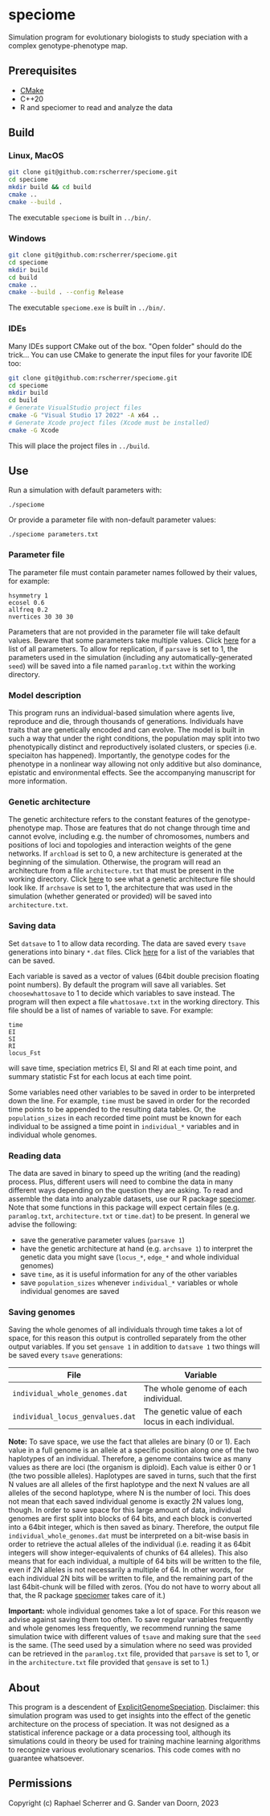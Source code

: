 # speciome

Simulation program for evolutionary biologists to study speciation with a complex genotype-phenotype map.

## Prerequisites

* [CMake](docs/CMAKE.md)
* C++20
* R and speciomer to read and analyze the data

## Build

### Linux, MacOS

```bash
git clone git@github.com:rscherrer/speciome.git
cd speciome
mkdir build && cd build
cmake ..
cmake --build .
```

The executable `speciome` is built in `../bin/`.

### Windows

```bash
git clone git@github.com:rscherrer/speciome.git
cd speciome
mkdir build
cd build
cmake ..
cmake --build . --config Release
```

The executable `speciome.exe` is built in `../bin/`.

### IDEs

Many IDEs support CMake out of the box. "Open folder" should do the trick...
You can use CMake to generate the input files for your favorite IDE too:

```bash
git clone git@github.com:rscherrer/speciome.git
cd speciome
mkdir build
cd build
# Generate VisualStudio project files
cmake -G "Visual Studio 17 2022" -A x64 ..
# Generate Xcode project files (Xcode must be installed)
cmake -G Xcode    
```

This will place the project files in `../build`.

## Use

Run a simulation with default parameters with:

```
./speciome 
```

Or provide a parameter file with non-default parameter values:

```
./speciome parameters.txt
```

### Parameter file

The parameter file must contain parameter names followed by their values, for example:

```
hsymmetry 1
ecosel 0.6
allfreq 0.2
nvertices 30 30 30
```

Parameters that are not provided in the parameter file will take default values. Beware that some parameters take multiple values. Click [here](docs/PARAMETERS.md) for a list of all parameters. To allow for replication, if `parsave` is set to 1, the parameters used in the simulation (including any automatically-generated `seed`) will be saved into a file named `paramlog.txt` within the working directory.

### Model description

This program runs an individual-based simulation where agents live, reproduce and die, through thousands of generations. Individuals have traits that are genetically encoded and can evolve. The model is built in such a way that under the right conditions, the population may split into two phenotypically distinct and reproductively isolated clusters, or species (i.e. speciaiton has happened). Importantly, the genotype codes for the phenotype in a nonlinear way allowing not only additive but also dominance, epistatic and environmental effects. See the accompanying manuscript for more information.

### Genetic architecture

The genetic architecture refers to the constant features of the genotype-phenotype map. Those are features that do not change through time and cannot evolve, including e.g. the number of chromosomes, numbers and positions of loci and topologies and interaction weights of the gene networks. If `archload` is set to 0, a new architecture is generated at the beginning of the simulation. Otherwise, the program will read an architecture from a file `architecture.txt` that must be present in the working directory. Click [here](docs/ARCHITECTURE.md) to see what a genetic architecture file should look like. If `archsave` is set to 1, the architecture that was used in the simulation (whether generated or provided) will be saved into `architecture.txt`.

### Saving data

Set `datsave` to 1 to allow data recording. The data are saved every `tsave` generations into binary `*.dat` files. Click [here](docs/VARIABLES.md) for a list of the variables that can be saved.

Each variable is saved as a vector of values (64bit double precision floating point numbers). By default the program will save all variables. Set `choosewhattosave` to 1 to decide which variables to save instead. The program will then expect a file `whattosave.txt` in the working directory. This file should be a list of names of variable to save. For example:

```
time
EI
SI
RI
locus_Fst
```

will save time, speciation metrics EI, SI and RI at each time point, and summary statistic Fst for each locus at each time point.

Some variables need other variables to be saved in order to be interpreted down the line. For example, `time` must be saved in order for the recorded time points to be appended to the resulting data tables. Or, the `population_sizes` in each recorded time point must be known for each individual to be assigned a time point in `individual_*` variables and in individual whole genomes.

### Reading data

The data are saved in binary to speed up the writing (and the reading) process. Plus, different users will need to combine the data in many different ways depending on the question they are asking. To read and assemble the data into analyzable datasets, use our R package [speciomer](https://github.com/rscherrer/speciomer). Note that some functions in this package will expect certain files (e.g. `paramlog.txt`, `architecture.txt` or `time.dat`) to be present. In general we advise the following:

* save the generative parameter values (`parsave 1`)
* have the genetic architecture at hand (e.g. `archsave 1`) to interpret the genetic data you might save (`locus_*`, `edge_*` and whole individual genomes)
* save `time`, as it is useful information for any of the other variables
* save `population_sizes` whenever `individual_*` variables or whole individual genomes are saved

### Saving genomes

Saving the whole genomes of all individuals through time takes a lot of space, for this reason this output is controlled separately from the other output variables. If you set `gensave 1` in addition to `datsave 1` two things will be saved every `tsave` generations: 

| File | Variable |
|--|--|
| `individual_whole_genomes.dat` | The whole genome of each individual.|
| `individual_locus_genvalues.dat` | The genetic value of each locus in each individual. |

**Note:** To save space, we use the fact that alleles are binary (0 or 1). Each value in a full genome is an allele at a specific position along one of the two haplotypes of an individual. Therefore, a genome contains twice as many values as there are loci (the organism is diploid). Each value is either 0 or 1 (the two possible alleles). Haplotypes are saved in turns, such that the first N values are all alleles of the first haplotype and the next N values are all alleles of the second haplotype, where N is the number of loci. This does not mean that each saved individual genome is exactly 2N values long, though. In order to save space for this large amount of data, individual genomes are first split into blocks of 64 bits, and each block is converted into a 64bit integer, which is then saved as binary. Therefore, the output file `individual_whole_genomes.dat` must be interpreted on a bit-wise basis in order to retrieve the actual alleles of the individual (i.e. reading it as 64bit integers will show integer-equivalents of chunks of 64 alleles). This also means that for each individual, a multiple of 64 bits will be written to the file, even if 2N alleles is not necessarily a multiple of 64. In other words, for each individual 2N bits will be written to file, and the remaining part of the last 64bit-chunk will be filled with zeros. (You do not have to worry about all that, the R package [speciomer](https://github.com/rscherrer/speciomer) takes care of it.)

**Important:** whole individual genomes take a lot of space. For this reason we advise against saving them too often. To save regular variables frequently and whole genomes less frequently, we recommend running the same simulation twice with different values of `tsave` and making sure that the `seed` is the same. (The seed used by a simulation where no seed was provided can be retrieved in the `paramlog.txt` file, provided that `parsave` is set to 1, or in the `architecture.txt` file provided that `gensave` is set to 1.)

## About

This program is a descendent of [ExplicitGenomeSpeciation](https://github.com/rscherrer/ExplicitGenomeSpeciation). Disclaimer: this simulation program was used to get insights into the effect of the genetic architecture on the process of speciation. It was not designed as a statistical inference package or a data processing tool, although its simulations could in theory be used for training machine learning algorithms to recognize various evolutionary scenarios. This code comes with no guarantee whatsoever.

## Permissions

Copyright (c) Raphael Scherrer and G. Sander van Doorn, 2023
